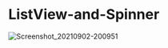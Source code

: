 # ListView-and-Spinner
![Screenshot_20210902-200951](https://user-images.githubusercontent.com/86973880/131864346-391fa696-eec6-4427-80da-b20caba633f2.jpg)
